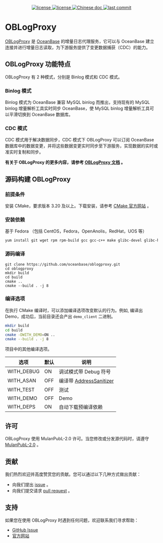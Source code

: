 <p align="center">
    <a href="https://github.com/oceanbase/oblogproxy/blob/dev/LICENSE">
        <img alt="license" src="https://img.shields.io/badge/license-MulanPubL--2.0-blue" />
    </a>
    <a href="https://github.com/oceanbase/oblogproxy/releases/latest">
        <img alt="license" src="https://img.shields.io/badge/dynamic/json?color=blue&label=release&query=tag_name&url=https%3A%2F%2Fapi.github.com%2Frepos%2Foceanbase%2Foblogproxy%2Freleases%2Flatest" />
    </a>
    <a href="https://www.oceanbase.com/docs/oblogproxy-doc">
        <img alt="Chinese doc" src="https://img.shields.io/badge/文档-简体中文-blue" />
    </a>
    <a href="https://github.com/oceanbase/oblogproxy/commits/dev">
        <img alt="last commit" src="https://img.shields.io/github/last-commit/oceanbase/oblogproxy/dev" />
    </a>
</p>

# OBLogProxy

[OBLogProxy](https://github.com/oceanbase/oblogproxy) 是 [OceanBase](https://github.com/oceanbase/oceanbase) 的增量日志代理服务，它可以与 OceanBase 建立连接并进行增量日志读取，为下游服务提供了变更数据捕获（CDC）的能力。

## OBLogProxy 功能特点

OBLogProxy 有 2 种模式，分别是 Binlog 模式和 CDC 模式。

### Binlog 模式

Binlog 模式为 OceanBase 兼容 MySQL binlog 而推出，支持现有的 MySQL binlog 增量解析工具实时同步 OceanBase，使 MySQL binlog 增量解析工具可以平滑切换到 OceanBase 数据库。

### CDC 模式

CDC 模式用于解决数据同步，CDC 模式下 OBLogProxy 可以订阅 OceanBase 数据库中的数据变更，并将这些数据变更实时同步至下游服务，实现数据的实时或准实时复制和同步。

**有关于 OBLogProxy 的更多内容，请参考 [OBLogProxy 文档](https://www.oceanbase.com/docs/oblogproxy-doc) 。**

## 源码构建 OBLogProxy

### 前提条件

安装 CMake，要求版本 3.20 及以上。下载安装，请参考 [CMake 官方网站](https://cmake.org/download) 。

### 安装依赖

基于 Fedora （包括 CentOS，Fedora，OpenAnolis，RedHat，UOS 等）

```bash
yum install git wget rpm rpm-build gcc gcc-c++ make glibc-devel glibc-headers libstdc++-static binutils zlib zlib-devel bison flex
```

### 源码编译

```shell
git clone https://github.com/oceanbase/oblogproxy.git
cd oblogproxy
mkdir build
cd build
cmake ..
cmake --build . -j 8
```
### 编译选项

在执行 CMake 编译时，可以添加编译选项改变默认的行为。例如, 编译出 Demo，成功后，当前目录还会产出 `demo_client` 二进制。

```bash
mkdir build
cd build
cmake -DWITH_DEMO=ON ..
cmake --build . -j 8 
```

项目中的其他编译选项。

| 选项         | 默认  | 说明                                                                                 |
|------------|-----|------------------------------------------------------------------------------------|
| WITH_DEBUG | ON  | 调试模式带 Debug 符号                                                                     |
| WITH_ASAN  | OFF | 编译带 [AddressSanitizer](https://github.com/google/sanitizers/wiki/AddressSanitizer) |
| WITH_TEST  | OFF | 测试                                                                                 |
| WITH_DEMO  | OFF | Demo                                                                               |
| WITH_DEPS  | ON  | 自动下载预编译依赖                                                                          |

## 许可

OBLogProxy 使用 MulanPubL-2.0 许可。当您修改或分发源代码时，请遵守 [MulanPubL-2.0](http://license.coscl.org.cn/MulanPubL-2.0) 。

## 贡献

我们热烈欢迎并高度赞赏您的贡献。您可以通过以下几种方式做出贡献：

- 向我们提出 [issue](https://github.com/oceanbase/oblogproxy/issues) 。
- 向我们提交请求 [pull request](https://github.com/oceanbase/oblogproxy/pulls) 。

## 支持

如果您在使用 OBLogProxy 时遇到任何问题，欢迎联系我们寻求帮助：

- [GitHub Issue](https://github.com/oceanbase/oblogproxy/issues)
- [官方网站](https://open.oceanbase.com)
